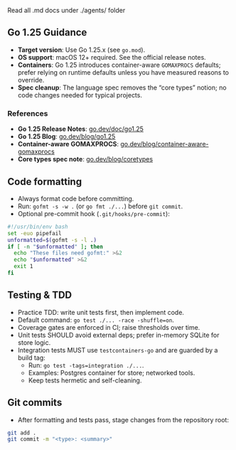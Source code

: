 Read all .md docs under ./agents/ folder

## Go 1.25 Guidance

- **Target version**: Use Go 1.25.x (see `go.mod`).
- **OS support**: macOS 12+ required. See the official release notes.
- **Containers**: Go 1.25 introduces container-aware `GOMAXPROCS` defaults; prefer relying on runtime defaults unless you have measured reasons to override.
- **Spec cleanup**: The language spec removes the “core types” notion; no code changes needed for typical projects.

### References
- **Go 1.25 Release Notes**: [go.dev/doc/go1.25](https://go.dev/doc/go1.25)
- **Go 1.25 Blog**: [go.dev/blog/go1.25](https://go.dev/blog/go1.25)
- **Container-aware GOMAXPROCS**: [go.dev/blog/container-aware-gomaxprocs](https://go.dev/blog/container-aware-gomaxprocs)
- **Core types spec note**: [go.dev/blog/coretypes](https://go.dev/blog/coretypes)

## Code formatting

- Always format code before committing.
- Run: `gofmt -s -w .` (or `go fmt ./...`) before `git commit`.
- Optional pre-commit hook (`.git/hooks/pre-commit`):

```bash
#!/usr/bin/env bash
set -euo pipefail
unformatted=$(gofmt -s -l .)
if [ -n "$unformatted" ]; then
  echo "These files need gofmt:" >&2
  echo "$unformatted" >&2
  exit 1
fi
```

## Testing & TDD

- Practice TDD: write unit tests first, then implement code.
- Default command: `go test ./... -race -shuffle=on`.
- Coverage gates are enforced in CI; raise thresholds over time.
- Unit tests SHOULD avoid external deps; prefer in-memory SQLite for store logic.
- Integration tests MUST use `testcontainers-go` and are guarded by a build tag:
  - Run: `go test -tags=integration ./...`.
  - Examples: Postgres container for store; networked tools.
  - Keep tests hermetic and self-cleaning.

## Git commits

- After formatting and tests pass, stage changes from the repository root:

```bash
git add .
git commit -m "<type>: <summary>"
```
